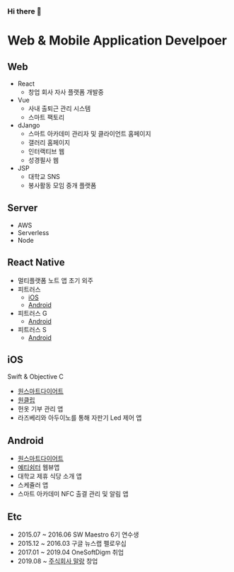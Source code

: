 ### Hi there 👋
<!--
**LeeYoungIn/LeeYoungIn** is a ✨ _special_ ✨ repository because its `README.md` (this file) appears on your GitHub profile.

Here are some ideas to get you started:

- 🔭 I’m currently working on ...
- 🌱 I’m currently learning ...
- 👯 I’m looking to collaborate on ...
- 🤔 I’m looking for help with ...
- 💬 Ask me about ...
- 📫 How to reach me: ...
- 😄 Pronouns: ...
- ⚡ Fun fact: ...
-->



Web & Mobile Application Develpoer
==================================

Web
---
- React
  * 창업 회사 자사 플랫폼 개발중
- Vue
  * 사내 출퇴근 관리 시스템
  * 스마트 팩토리
- dJango
  * 스마트 아카데미 관리자 및 클라이언트 홈페이지
  * 갤러리 홈페이지
  * 인터랙티브 웹
  * 성경필사 웹
- JSP
  * 대학교 SNS
  * 봉사활동 모임 중개 플랫폼

Server
------
- AWS
- Serverless
- Node

React Native
------------
  - 멀티플랫폼 노트 앱 초기 외주 
  - 피트러스
    * [iOS](https://apps.apple.com/kr/app/fitrus/id1415625309)
    * [Android](https://play.google.com/store/apps/details?id=com.osd.fitrus)
  - 피트러스 G
    * [Android](https://play.google.com/store/apps/details?id=com.fitrusbg)
  - 피트러스 S
    * [Android](https://play.google.com/store/apps/details?id=com.fitrusbs)

iOS
---
Swift & Objective C
  - [원스마트다이어트](https://apps.apple.com/kr/app/%EC%9B%90%EC%8A%A4%EB%A7%88%ED%8A%B8%EB%8B%A4%EC%9D%B4%EC%96%B4%ED%8A%B8/id1169336602)
  - [원클립](https://apps.apple.com/kr/app/%EC%9B%90%ED%81%B4%EB%A6%BD-oneclip/id1213730790)
  - 헌옷 기부 관리 앱
  - 라즈베리와 아두이노를 통해 자판기 Led 제어 앱

Android
-------
  - [원스마트다이어트](https://play.google.com/store/apps/details?id=com.onesoftdigm.onesmartdiet)
  - [예티쉼터](http://yety.or.kr/xe/) 웹뷰앱
  - 대학교 제휴 식당 소개 앱
  - 스케쥴러 앱
  - 스마트 아카데미 NFC 출결 관리 및 알림 앱
  
Etc
---
- 2015.07 ~ 2016.06 SW Maestro 6기 연수생
- 2015.12 ~ 2016.03 구글 뉴스랩 펠로우십
- 2017.01 ~ 2019.04 OneSoftDigm 취업
- 2019.08 ~ [주식회사 말랑](www.malan.kr) 창업
